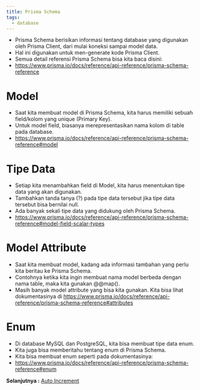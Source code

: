 ```yaml
---
title: Prisma Schema
tags:
  - database
---
```


- Prisma Schema berisikan informasi tentang database yang digunakan oleh Prisma Client, dari mulai koneksi sampai model data.
- Hal ini digunakan untuk men-generate kode Prisma Client.
- Semua detail referensi Prisma Schema bisa kita baca disini:
- https://www.prisma.io/docs/reference/api-reference/prisma-schema-reference

# Model

- Saat kita membuat model di Prisma Schema, kita harus memiliki sebuah field/kolom yang unique (Primary Key).
- Untuk model field, biasanya merepresentasikan nama kolom di table pada database.
- https://www.prisma.io/docs/reference/api-reference/prisma-schema-reference#model

# Tipe Data

- Setiap kita menambahkan field di Model, kita harus menentukan tipe data yang akan digunakan.
- Tambahkan tanda tanya (?) pada tipe data tersebut jika tipe data tersebut bisa bernilai null.
- Ada banyak sekali tipe data yang didukung oleh Prisma Schema.
- https://www.prisma.io/docs/reference/api-reference/prisma-schema-reference#model-field-scalar-types

# Model Attribute

- Saat kita membuat model, kadang ada informasi tambahan yang perlu kita beritau ke Prisma Schema.
- Contohnya ketika kita ingin membuat nama model berbeda dengan nama table, maka kita gunakan @@map().
- Masih banyak model attribute yang bisa kita gunakan. Kita bisa lihat dokumentasinya di https://www.prisma.io/docs/reference/api-reference/prisma-schema-reference#attributes

# Enum

- Di database MySQL dan PostgreSQL, kita bisa membuat tipe data enum.
- Kita juga bisa memberitahu tentang enum di Prisma Schema.
- Kita bisa membuat enum seperti pada dokumentasinya:
- https://www.prisma.io/docs/reference/api-reference/prisma-schema-reference#enum

**Selanjutnya :** [Auto Increment](autoincrement.md)
